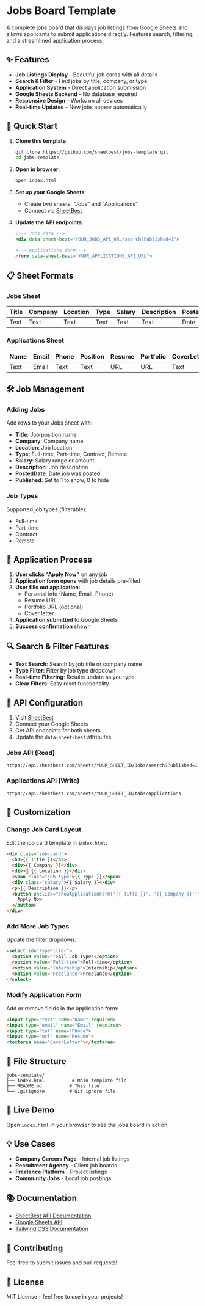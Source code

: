 # Jobs Board Template

A complete jobs board that displays job listings from Google Sheets and allows applicants to submit applications directly. Features search, filtering, and a streamlined application process.

## ✨ Features

- **Job Listings Display** - Beautiful job cards with all details
- **Search & Filter** - Find jobs by title, company, or type
- **Application System** - Direct application submission
- **Google Sheets Backend** - No database required
- **Responsive Design** - Works on all devices
- **Real-time Updates** - New jobs appear automatically

## 🚀 Quick Start

1. **Clone this template**:
   ```bash
   git clone https://github.com/sheetbest/jobs-template.git
   cd jobs-template
   ```

2. **Open in browser**:
   ```bash
   open index.html
   ```

3. **Set up your Google Sheets**:
   - Create two sheets: "Jobs" and "Applications"
   - Connect via [SheetBest](https://sheetbest.com)

4. **Update the API endpoints**:
   ```html
   <!-- Jobs data -->
   <div data-sheet-best="YOUR_JOBS_API_URL/search?Published=1">
   
   <!-- Applications form -->
   <form data-sheet-best="YOUR_APPLICATIONS_API_URL">
   ```

## 📋 Sheet Formats

### Jobs Sheet
| Title | Company | Location | Type | Salary | Description | PostedDate | Published |
|-------|---------|----------|------|---------|-------------|------------|-----------|
| Text  | Text    | Text     | Text | Text    | Text        | Date       | Number    |

### Applications Sheet  
| Name | Email | Phone | Position | Resume | Portfolio | CoverLetter | ApplicationDate | Type |
|------|-------|--------|----------|---------|-----------|-------------|-----------------|------|
| Text | Email | Text   | Text     | URL     | URL       | Text        | Date            | Text |

## 🛠️ Job Management

### Adding Jobs
Add rows to your Jobs sheet with:
- **Title**: Job position name
- **Company**: Company name  
- **Location**: Job location
- **Type**: Full-time, Part-time, Contract, Remote
- **Salary**: Salary range or amount
- **Description**: Job description
- **PostedDate**: Date job was posted
- **Published**: Set to 1 to show, 0 to hide

### Job Types
Supported job types (filterable):
- Full-time
- Part-time  
- Contract
- Remote

## 🎯 Application Process

1. **User clicks "Apply Now"** on any job
2. **Application form opens** with job details pre-filled
3. **User fills out application**:
   - Personal info (Name, Email, Phone)
   - Resume URL
   - Portfolio URL (optional)
   - Cover letter
4. **Application submitted** to Google Sheets
5. **Success confirmation** shown

## 🔍 Search & Filter Features

- **Text Search**: Search by job title or company name
- **Type Filter**: Filter by job type dropdown
- **Real-time Filtering**: Results update as you type
- **Clear Filters**: Easy reset functionality

## 📡 API Configuration

1. Visit [SheetBest](https://sheetbest.com)
2. Connect your Google Sheets
3. Get API endpoints for both sheets
4. Update the `data-sheet-best` attributes

### Jobs API (Read)
```
https://api.sheetbest.com/sheets/YOUR_SHEET_ID/Jobs/search?Published=1
```

### Applications API (Write)  
```
https://api.sheetbest.com/sheets/YOUR_SHEET_ID/tabs/Applications
```

## 🎨 Customization

### Change Job Card Layout
Edit the job card template in `index.html`:

```html
<div class="job-card">
  <h3>{{ Title }}</h3>
  <div>{{ Company }}</div>
  <div>📍 {{ Location }}</div>
  <span class="job-type">{{ Type }}</span>
  <div class="salary">{{ Salary }}</div>
  <p>{{ Description }}</p>
  <button onclick="showApplicationForm('{{ Title }}', '{{ Company }}')">
    Apply Now
  </button>
</div>
```

### Add More Job Types
Update the filter dropdown:

```html
<select id="typeFilter">
  <option value="">All Job Types</option>
  <option value="Full-time">Full-time</option>
  <option value="Internship">Internship</option>
  <option value="Freelance">Freelance</option>
</select>
```

### Modify Application Form
Add or remove fields in the application form:

```html
<input type="text" name="Name" required>
<input type="email" name="Email" required>
<input type="tel" name="Phone">
<input type="url" name="Resume">
<textarea name="CoverLetter"></textarea>
```

## 📁 File Structure

```
jobs-template/
├── index.html          # Main template file
├── README.md          # This file
└── .gitignore         # Git ignore file
```

## 🌟 Live Demo

Open `index.html` in your browser to see the jobs board in action.

## 💡 Use Cases

- **Company Careers Page** - Internal job listings
- **Recruitment Agency** - Client job boards  
- **Freelance Platform** - Project listings
- **Community Jobs** - Local job postings

## 📚 Documentation

- [SheetBest API Documentation](https://docs.sheetbest.com)
- [Google Sheets API](https://developers.google.com/sheets/api)
- [Tailwind CSS Documentation](https://tailwindcss.com/docs)

## 🤝 Contributing

Feel free to submit issues and pull requests!

## 📄 License

MIT License - feel free to use in your projects!